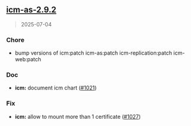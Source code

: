 
<a name="icm-as-2.9.2"></a>
## [icm-as-2.9.2](https://github.com/intershop/helm-charts/compare/icm-as-2.9.1...icm-as-2.9.2)

> 2025-07-04

### Chore

* bump versions of icm:patch icm-as:patch icm-replication:patch icm-web:patch

### Doc

* **icm:** document icm chart ([#1021](https://github.com/intershop/helm-charts/issues/1021))

### Fix

* **icm:** allow to mount more than 1 certificate ([#1027](https://github.com/intershop/helm-charts/issues/1027))

